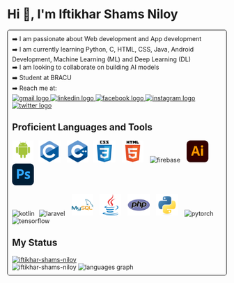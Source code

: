 
<h1 align="left">Hi 👋, I'm Iftikhar Shams Niloy</h1>
<Section align="left" style="border: 1px solid black; padding: 10px; border-radius: 5px;">
➡️ I am passionate about Web development and App development <br>
➡️ I am currently learning Python, C, HTML, CSS, Java, Android Development, Machine Learning (ML) and Deep Learning (DL) <br>
➡️ I am looking to collaborate on building AI models <br>
➡️ Student at BRACU <br>
➡️ Reach me at:<br>
<div align="left">
  <a target="_blank" href="mailto:niloyshams21@gmail.com" >
    <img src="https://img.shields.io/static/v1?message=Gmail&logo=gmail&label=&color=D14836&logoColor=white&labelColor=&style=for-the-badge" height="35" alt="gmail logo"/>
  </a>
  <a target="_blank" href="https://www.linkedin.com/in/iftikhar-shams-niloy-92b902220/">
    <img src="https://img.shields.io/static/v1?message=LinkedIn&logo=linkedin&label=&color=0077B5&logoColor=white&labelColor=&style=for-the-badge" height="35" alt="linkedin logo"  />
  </a>
  <a  target="_blank" href="https://www.facebook.com/NiloyTheLeo/">
    <img src="https://img.shields.io/static/v1?message=Facebook&logo=facebook&label=&color=1877F2&logoColor=white&labelColor=&style=for-the-badge" height="35" alt="facebook logo"  />
  </a>
  <a target="_blank" href="https://www.instagram.com/_niloy_the_leo_/">
    <img src="https://img.shields.io/static/v1?message=Instagram&logo=instagram&label=&color=E4405F&logoColor=white&labelColor=&style=for-the-badge" height="35" alt="instagram logo"  />
  </a>
  <a target="_blank" href="https://x.com/niloyshams21">
    <img src="https://img.shields.io/static/v1?message=Twitter&logo=twitter&label=&color=1DA1F2&logoColor=white&labelColor=&style=for-the-badge" height="35" alt="twitter logo"  />
  </a>
</div>
<section align="left">
<h2 align="left">Proficient Languages and Tools</h3>
  <p align="left" > 
      <img src="https://raw.githubusercontent.com/devicons/devicon/master/icons/android/android-original-wordmark.svg"  alt="android" width="50" height="50"/>&ensp;
      <img src="https://raw.githubusercontent.com/devicons/devicon/master/icons/c/c-original.svg" alt="c" width="50" height="50"/> &ensp;
      <img src="https://raw.githubusercontent.com/devicons/devicon/master/icons/cplusplus/cplusplus-original.svg" alt="cplusplus" width="50" height="50"/>&ensp;
      <img src="https://raw.githubusercontent.com/devicons/devicon/master/icons/css3/css3-original-wordmark.svg" alt="css3" width="50" height="50"/> &ensp;
      <img src="https://raw.githubusercontent.com/devicons/devicon/master/icons/html5/html5-original-wordmark.svg" alt="html5" width="50" height="50"/>  &ensp;
      <img src="https://www.vectorlogo.zone/logos/firebase/firebase-icon.svg" alt="firebase" width="50" height="50"/> &ensp;
      <img src="https://github.com/Iftikhar-Shams-Niloy/logos-for-readme/blob/main/illustrator-40.svg" alt="illustrator" width="50" height="50"/> &ensp;
      <img src="https://github.com/Iftikhar-Shams-Niloy/logos-for-readme/blob/main/photoshop-40.svg" alt="photoshop" width="50" height="50"/> &ensp;
  <br><br>
      <img src="https://www.vectorlogo.zone/logos/kotlinlang/kotlinlang-icon.svg" alt="kotlin" width="50" height="50"/>&ensp;
      <img src="https://laravel.com/img/logomark.min.svg" alt="laravel" width="50" height="50"/> &ensp;
      <img src="https://raw.githubusercontent.com/devicons/devicon/master/icons/mysql/mysql-original-wordmark.svg" alt="mysql"width="50" height="50"/>  &ensp;
      <img src="https://raw.githubusercontent.com/devicons/devicon/master/icons/java/java-original.svg" alt="java"width="50" height="50"/>  &ensp;
      <img src="https://raw.githubusercontent.com/devicons/devicon/master/icons/php/php-original.svg" alt="php" width="50" height="50"/>  &ensp;
      <img src="https://raw.githubusercontent.com/devicons/devicon/master/icons/python/python-original.svg" alt="python" width="50" height="50"/> &ensp;
      <img src="https://www.vectorlogo.zone/logos/pytorch/pytorch-icon.svg" alt="pytorch" width="50" height="50"/> </a> &ensp;
      <img src="https://www.vectorlogo.zone/logos/tensorflow/tensorflow-icon.svg" alt="tensorflow" width="50" height="50"/> </a> &ensp;
  </p>
</section>
<h2 align="left">My Status</h3>
<section align="left">
  <a href="https://github.com/ryo-ma/github-profile-trophy"><img src="https://github-profile-trophy.vercel.app/?username=iftikhar-shams-niloy&row=1&column=5&margin-w=15&margin-h=15&theme=onedark" alt="iftikhar-shams-niloy" /></a> <br>
  <img src="https://github-readme-stats.vercel.app/api?username=iftikhar-shams-niloy&show_icons=true&locale=en&card_width=350&theme=dracula"height="150"alt="iftikhar-shams-niloy"/>
  <img src="https://github-readme-stats.vercel.app/api/top-langs?username=Iftikhar-Shams-Niloy&locale=en&hide_title=false&layout=compact&card_width=300&langs_count=5&theme=dracula"  height="150" alt="languages graph"/><br>
</section>
